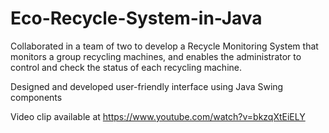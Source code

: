 # Eco-Recycle-System-in-Java
Collaborated in a team of two to develop a Recycle Monitoring System that monitors a group recycling machines, and enables the administrator to control and check the status of each recycling machine. 

Designed and developed user-friendly interface using Java Swing components 

Video clip available at https://www.youtube.com/watch?v=bkzqXtEiELY 
